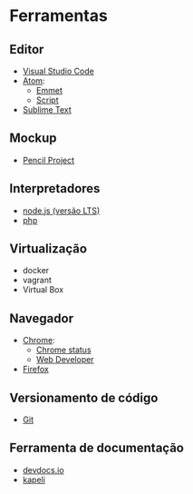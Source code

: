 # Ferramentas

## Editor

- [Visual Studio Code](http://code.visualstudio.com)
- [Atom](https://atom.io/):
  - [Emmet](https://atom.io/packages/emmet)
  - [Script](https://atom.io/packages/script)
- [Sublime Text](https://www.sublimetext.com)

## Mockup

- [Pencil Project](http://pencil.evolus.vn/)

## Interpretadores

- [node.js (versão LTS)](https://nodejs.org/en/)
- [php](http://php.net/)

## Virtualização

- docker
- vagrant
- Virtual Box

## Navegador

- [Chrome](https://www.google.com/chrome/browser/index.html):
  - [Chrome status](https://www.chromestatus.com/features)
  - [Web Developer](https://chrome.google.com/webstore/detail/web-developer/bfbameneiokkgbdmiekhjnmfkcnldhhm)
- [Firefox](https://www.mozilla.org/en-US/firefox/new/)

## Versionamento de código

- [Git](https://git-scm.com/)

## Ferramenta de documentação

- [devdocs.io](http://devdocs.io/javascript)
- [kapeli](https://kapeli.com/mdn_offline)
